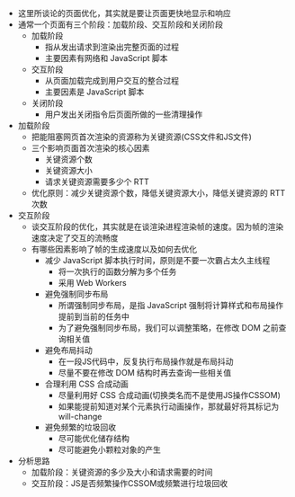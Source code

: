 - 这里所谈论的页面优化，其实就是要让页面更快地显示和响应
- 通常一个页面有三个阶段：加载阶段、交互阶段和关闭阶段
	- 加载阶段
		- 指从发出请求到渲染出完整页面的过程
		- 主要因素有网络和 JavaScript 脚本
	- 交互阶段
		- 从页面加载完成到用户交互的整合过程
		- 主要因素是 JavaScript 脚本
	- 关闭阶段
		- 用户发出关闭指令后页面所做的一些清理操作
- 加载阶段
	- 把能阻塞网页首次渲染的资源称为关键资源(CSS文件和JS文件)
	- 三个影响页面首次渲染的核心因素
		- 关键资源个数
		- 关键资源大小
		- 请求关键资源需要多少个 RTT
	- 优化原则：减少关键资源个数，降低关键资源大小，降低关键资源的 RTT 次数
- 交互阶段
	- 谈交互阶段的优化，其实就是在谈渲染进程渲染帧的速度。因为帧的渲染速度决定了交互的流畅度
	- 有哪些因素影响了帧的生成速度以及如何去优化
		- 减少 JavaScript 脚本执行时间，原则是不要一次霸占太久主线程
			- 将一次执行的函数分解为多个任务
			- 采用 Web Workers
		- 避免强制同步布局
			- 所谓强制同步布局，是指 JavaScript 强制将计算样式和布局操作提前到当前的任务中
			- 为了避免强制同步布局，我们可以调整策略，在修改 DOM 之前查询相关值
		- 避免布局抖动
			- 在一段JS代码中，反复执行布局操作就是布局抖动
			- 尽量不要在修改 DOM 结构时再去查询一些相关值
		- 合理利用 CSS 合成动画
			- 尽量利用好 CSS 合成动画(切换类名而不是使用JS操作CSSOM)
			- 如果能提前知道对某个元素执行动画操作，那就最好将其标记为 will-change
		- 避免频繁的垃圾回收
			- 尽可能优化储存结构
			- 尽可能避免小颗粒对象的产生
- 分析思路
	- 加载阶段：关键资源的多少及大小和请求需要的时间
	- 交互阶段：JS是否频繁操作CSSOM或频繁进行垃圾回收